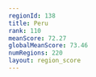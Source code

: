 ```yaml
---
regionId: 138
title: Peru
rank: 110
meanScore: 72.27
globalMeanScore: 73.46
numRegions: 220
layout: region_score
---
```

